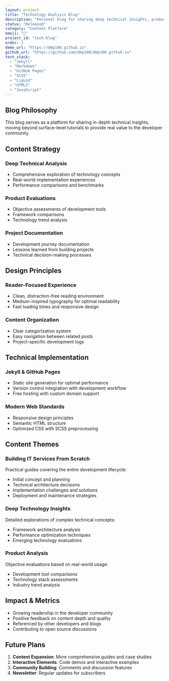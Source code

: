 ```yaml
---
layout: project
title: "Technology Analysis Blog"
description: "Personal blog for sharing deep technical insights, product evaluations, and technology trend analysis."
status: "Released"
category: "Content Platform"
emoji: "📝"
project_id: "tech-blog"
order: 3
demo_url: "https://dmp100.github.io"
github_url: "https://github.com/dmp100/dmp100.github.io"
tech_stack:
  - "Jekyll"
  - "Markdown"
  - "GitHub Pages"
  - "SCSS"
  - "Liquid"
  - "HTML5"
  - "JavaScript"
---
```


## Blog Philosophy

This blog serves as a platform for sharing in-depth technical insights, moving beyond surface-level tutorials to provide real value to the developer community.

## Content Strategy

### Deep Technical Analysis
- Comprehensive exploration of technology concepts
- Real-world implementation experiences
- Performance comparisons and benchmarks

### Product Evaluations
- Objective assessments of development tools
- Framework comparisons
- Technology trend analysis

### Project Documentation
- Development journey documentation
- Lessons learned from building projects
- Technical decision-making processes

## Design Principles

### Reader-Focused Experience
- Clean, distraction-free reading environment
- Medium-inspired typography for optimal readability
- Fast loading times and responsive design

### Content Organization
- Clear categorization system
- Easy navigation between related posts
- Project-specific development logs

## Technical Implementation

### Jekyll & GitHub Pages
- Static site generation for optimal performance
- Version control integration with development workflow
- Free hosting with custom domain support

### Modern Web Standards
- Responsive design principles
- Semantic HTML structure
- Optimized CSS with SCSS preprocessing

## Content Themes

### Building IT Services From Scratch
Practical guides covering the entire development lifecycle:
- Initial concept and planning
- Technical architecture decisions
- Implementation challenges and solutions
- Deployment and maintenance strategies

### Deep Technology Insights
Detailed explorations of complex technical concepts:
- Framework architecture analysis
- Performance optimization techniques
- Emerging technology evaluations

### Product Analysis
Objective evaluations based on real-world usage:
- Development tool comparisons
- Technology stack assessments
- Industry trend analysis

## Impact & Metrics

- Growing readership in the developer community
- Positive feedback on content depth and quality
- Referenced by other developers and blogs
- Contributing to open source discussions

## Future Plans

1. **Content Expansion**: More comprehensive guides and case studies
2. **Interactive Elements**: Code demos and interactive examples
3. **Community Building**: Comments and discussion features
4. **Newsletter**: Regular updates for subscribers
